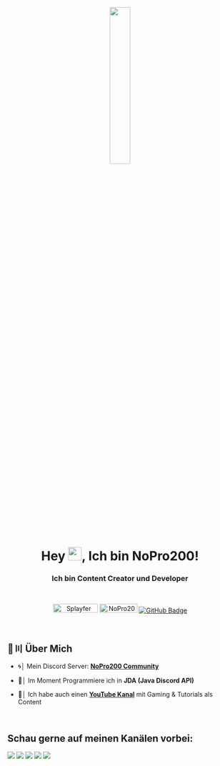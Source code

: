 <p align="center">
<a href="#"><img width="30%" height="auto" src="https://cdn.discordapp.com/attachments/985551183479463998/1001856009670758470/coding2.gif" height="175px"/></a>
</p>

<h1 align="center">Hey <img src="https://raw.githubusercontent.com/MartinHeinz/MartinHeinz/master/wave.gif" width="30px" height="30px">, Ich bin NoPro200!</h1>
<h3 align="center">Ich bin Content Creator und Developer</h3>

<br>


<p align="center">
        <a href="https://youtube.com/nopro200"><img src="https://img.shields.io/youtube/channel/views/UCGvcLOmPKMv4JstBZezFkHA?label=YouTube&logo=YouTube&style=flat-square" alt="Splayfer" width="100" height="20"/></a>
    <a href="https://discord.nopro200.ml/"><img src="https://img.shields.io/badge/Discord-7488cd?style=for-the-badge&logo=discord&logoColor=white" alt="NoPro200YT#0223" width="85" height="20"/></a>
    <a href="https://github.com/nopro200?tab=followers"><img src="https://img.shields.io/github/followers/nopro200?label=Followers&style=social" alt="GitHub Badge"></a>
</p>



<br>

## 🔎〣 Über Mich

- 🌀│ Mein Discord Server: **[NoPro200 Community](https://discord.nopro200.ml/)**

- 🌱│ Im Moment Programmiere ich in **JDA (Java Discord API)**

- 🎥│ Ich habe auch einen **[YouTube Kanal](https://youtube.com/nopro200)** mit Gaming & Tutorials als Content

<br/>

## Schau gerne auf meinen Kanälen vorbei:
<p align="left">

<a href = "https://youtube.com/nopro200"><img src="https://img.icons8.com/fluent/48/000000/youtube.png"/></a>
<a href = "https://twitch.tv/nopro200_yt"><img src="https://img.icons8.com/fluent/48/000000/twitch.png"/></a>
<a href = "https://www.instagram.com/nopro200yt/"><img src="https://img.icons8.com/fluent/48/000000/instagram-new.png"/></a>
<a href = "https://www.reddit.com/user/NoPro200/"><img src="https://img.icons8.com/fluent/48/000000/reddit.png"/></a>
<a href = "https://linktr.ee/NP200"><img src="https://img.icons8.com/color/48/000000/linktree.png"/></a>
